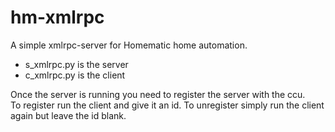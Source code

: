 hm-xmlrpc
=========

A simple xmlrpc-server for Homematic home automation.

* s_xmlrpc.py is the server
* c_xmlrpc.py is the client

Once the server is running you need to register the server with the ccu.  
To register run the client and give it an id.
To unregister simply run the client again but leave the id blank.

